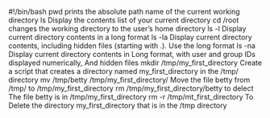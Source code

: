 #!/bin/bash
pwd prints the absolute path name of the current working directory
ls Display the contents list of your current directory
cd /root  changes the working directory to the user’s home directory
ls -l Display current directory contents in a long format
ls -la Display current directory contents, including hidden files (starting with .). Use the long format
ls -na Display current directory contents in Long format, with user and group IDs displayed numerically, And hidden files
mkdir /tmp/my_first_directory Create a script that creates a directory named my_first_directory in the /tmp/ directory
mv /tmp/betty /tmp/my_first_directory/ Move the file betty from /tmp/ to /tmp/my_first_directory
rm /tmp/my_first_directory/betty to delect The file betty is in /tmp/my_first_directory
rm -r /tmp/mt_first_directory To Delete the directory my_first_directory that is in the /tmp directory  

